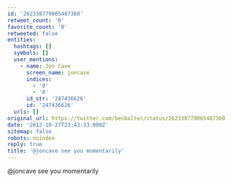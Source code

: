 ```yaml
---
id: '262338779065487360'
retweet_count: '0'
favorite_count: '0'
retweeted: false
entities:
  hashtags: []
  symbols: []
  user_mentions:
    - name: Jon Cave
      screen_name: joncave
      indices:
        - '0'
        - '8'
      id_str: '247436626'
      id: '247436626'
  urls: []
original_url: https://twitter.com/benbalter/status/262338779065487360
date: '2012-10-27T23:43:33.000Z'
sitemap: false
robots: noindex
reply: true
title: '@joncave see you momentarily'
---
```


@joncave see you momentarily